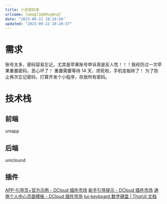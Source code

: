 ```yaml
---
title: 小天密码本
urlname: lomagl3q00vg0nqf
date: "2023-09-21 18:39:58"
updated: "2023-09-22 10:20:37"
---
```


# 需求

账号太多，密码容易忘记，尤其是苹果账号申诉真是反人性！！！我经历过一次苹果重置密码，恶心坏了！ 重置需要等待 14 天，烦死啦，手机变板砖了！
为了防止再次忘记密码，打算开发个小程序，存放所有密码。

# 技术栈

## 前端

uniapp

## 后端

uniclound

## 插件

[APP-引导页+官方示例 - DCloud 插件市场](https://ext.dcloud.net.cn/plugin?id=192)
[新手引导提示 - DCloud 插件市场](https://ext.dcloud.net.cn/plugin?id=6653)
[通用个人中心页面模板 - DCloud 插件市场](https://ext.dcloud.net.cn/plugin?id=12646)
[tui-keyboard 数字键盘 | ThorUI 文档](https://thorui.cn/doc/docs/thorui/tui-keyboard.html)
